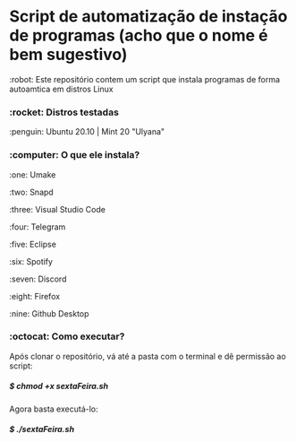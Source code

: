 <h1 align="left">Script de automatização de instação de programas (acho que o nome é bem sugestivo)</h1>
<p>:robot: Este repositório contem um script que instala programas de forma autoamtica em distros Linux</p>

<h3 align="left">:rocket: Distros testadas</h3>
<p>:penguin: Ubuntu 20.10 | Mint 20 "Ulyana"</p>

<h3 align="left">:computer: O que ele instala?</h3>
<p>:one: Umake</p>
<p>:two: Snapd</p>
<p>:three: Visual Studio Code</p>
<p>:four: Telegram</p>
<p>:five: Eclipse</p>
<p>:six: Spotify</p>
<p>:seven: Discord</p>
<p>:eight: Firefox</p>
<p>:nine: Github Desktop</p>

<h3 align="left">:octocat: Como executar? </h3>
<p>Após clonar o repositório, vá até a pasta com o terminal e dê permissão ao script:</p>

<h5 align="left"><strong> $ chmod +x sextaFeira.sh</strong></h5>

<p>Agora basta executá-lo: </p>
<h5 align="left"><strong> $ ./sextaFeira.sh</strong></h5>


